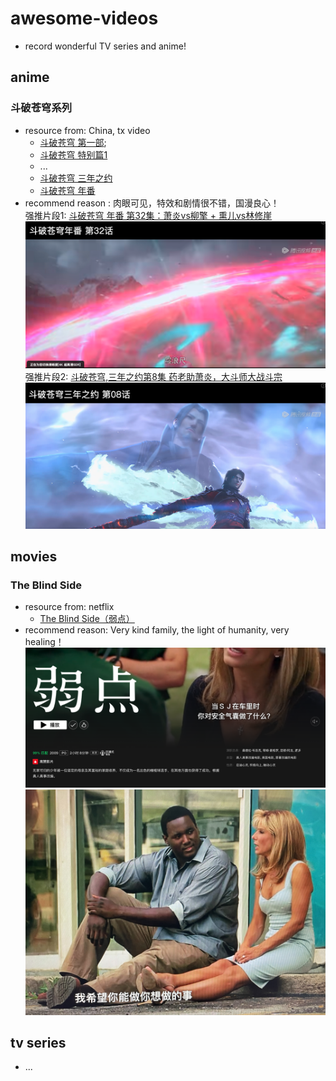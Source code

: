 # awesome-videos

* record wonderful TV series and anime!

## anime

### 斗破苍穹系列

* resource from: China, tx video
  * [斗破苍穹 第一部](https://v.qq.com/x/cover/xvlhj7cglyfwx8x/m0022eyxv9v.html);
  * [斗破苍穹 特别篇1](https://v.qq.com/x/cover/ctfk6qw188z0kcw/c0024x4lkc3.html)
  * ...
  * [斗破苍穹 三年之约](https://v.qq.com/x/cover/mzc0020036ro0ux/v00415hs5nn.html)
  * [斗破苍穹 年番](https://v.qq.com/x/cover/mzc0020027yzd9e/z0045zq3jp4.html)
* recommend reason : 肉眼可见，特效和剧情很不错，国漫良心！  
  强推片段1: [斗破苍穹 年番 第32集：萧炎vs柳擎 + 熏儿vs林修崖](https://v.qq.com/x/cover/mzc0020027yzd9e/z0045zq3jp4.html)
  ![斗破苍穹年番，第32集：萧炎vs柳擎 + 熏儿vs林修崖](./resource/dou-po-cang-qiong/1.png)  
  强推片段2: [斗破苍穹,三年之约第8集 药老助萧炎，大斗师大战斗宗](https://v.qq.com/x/cover/mzc0020036ro0ux/r0041fbwwbb.html)
  ![斗破苍穹,三年之约第8集 药老助萧炎，大斗师大战斗宗](./resource/dou-po-cang-qiong/2.png)  

## movies

### The Blind Side

* resource from: netflix  
  * [The Blind Side（弱点）](https://www.netflix.com/browse?jbv=70119811)
* recommend reason: Very kind family, the light of humanity, very healing！
   ![movie cover](./resource/ruo-dian/1.png)
   ![meaningful](./resource/ruo-dian/2.png)

## tv series

* ...
